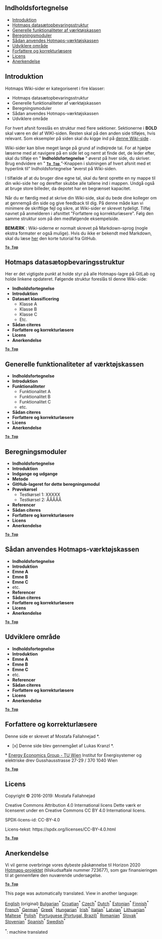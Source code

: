 <h2> Indholdsfortegnelse </h2><ul><li> <a href="#Introduction">Introduktion</a> </li><li> <a href="#Hotmaps-data-set-repository-structure">Hotmaps datasætopbevaringsstruktur</a> </li><li> <a href="#General-functionalities-of-the-toolbox">Generelle funktionaliteter af værktøjskassen</a> </li><li> <a href="#Calculation-modules">Beregningsmoduler</a> </li><li> <a href="#How-to-apply-the-Hotmaps-toolbox">Sådan anvendes Hotmaps-værktøjskassen</a> </li><li> <a href="#Developers-area">Udviklere område</a> </li><li> <a href="#authors-and-reviewers">Forfattere og korrekturlæsere</a> </li><li> <a href="#license">Licens</a> </li><li> <a href="#acknowledgement">Anerkendelse</a> </li></ul><h2> Introduktion </h2><p> Hotmaps Wiki-sider er kategoriseret i fire klasser: </p><ul><li> Hotmaps datasætopbevaringsstruktur </li><li> Generelle funktionaliteter af værktøjskassen </li><li> Beregningsmoduler </li><li> Sådan anvendes Hotmaps-værktøjskassen </li><li> Udviklere område </li></ul><p> For hvert afsnit foreslås en struktur med flere sektioner. Sektionerne i <strong>BOLD</strong> skal være en del af WIKI-siden. Resten skal på den anden side tilføjes, hvis relevant. Som eksempler på siden skal du kigge ind på <a href="https://github.com/HotMaps/hotmaps_wiki/wiki/CM-District-heating-potential-user-defined-thresholds">denne Wiki-side</a> . </p><p> Wiki-sider kan blive meget lange på grund af indlejrede tal. For at hjælpe læserne med at navigere på en side let og nemt at finde det, de leder efter, skal du tilføje en &quot; <strong>Indholdsfortegnelse</strong> &quot; øverst på hver side, du skriver. Brug endvidere en &quot; <ins> <code><strong><a href="#table-of-contents">To Top</a></strong></code> </ins> ”-Knappen i slutningen af hvert afsnit med et hyperlink til“ Indholdsfortegnelse ”øverst på Wiki-siden. </p><p> I tilfælde af at du bruger dine egne tal, skal du først oprette en ny mappe til din wiki-side her og derefter skubbe alle tallene ind i mappen. Undgå også at bruge store billeder, da depotet har en begrænset kapacitet. </p><p> Når du er færdig med at skrive din Wiki-side, skal du bede dine kolleger om at gennemgå din side og give feedback til dig. På denne måde kan vi minimere de skriftlige fejl og sikre, at Wiki-sider er skrevet tydeligt. Tilføj navnet på anmelderen i afsnittet &quot;Forfattere og korrekturlæsere&quot;. Følg den samme struktur som på den medfølgende eksempelside. </p><p> <strong>BEMÆRK</strong> : Wiki-siderne er normalt skrevet på Markdown-sprog (nogle ekstra formater er også mulige). Hvis du ikke er bekendt med Markdown, skal du læse <a href="https://guides.github.com/features/mastering-markdown/">her</a> den korte tutorial fra GitHub. </p><p><ins> <code><strong><a href="#table-of-contents">To Top</a></strong></code> </ins> </p><h2> Hotmaps datasætopbevaringsstruktur </h2><p> Her er det vigtigste punkt at holde styr på alle Hotmaps-lagre på GitLab og holde linkene opdateret. Følgende struktur foreslås til denne Wiki-side: </p><ul><li> <strong>Indholdsfortegnelse</strong> </li><li> <strong>Introduktion</strong> </li><li> <strong>Datasæt klassificering</strong> <ul><li> Klasse A </li><li> Klasse B </li><li> Klasse C </li><li> Etc. </li></ul></li><li> <strong>Sådan citeres</strong> </li><li> <strong>Forfattere og korrekturlæsere</strong> </li><li> <strong>Licens</strong> </li><li> <strong>Anerkendelse</strong> </li></ul><p><ins> <code><strong><a href="#table-of-contents">To Top</a></strong></code> </ins> </p><h2> Generelle funktionaliteter af værktøjskassen </h2><ul><li> <strong>Indholdsfortegnelse</strong> </li><li> <strong>Introduktion</strong> </li><li> <strong>Funktionaliteter</strong> <ul><li> Funktionalitet A </li><li> Funktionalitet B </li><li> Funktionalitet C </li><li> etc. </li></ul></li><li> <strong>Sådan citeres</strong> </li><li> <strong>Forfattere og korrekturlæsere</strong> </li><li> <strong>Licens</strong> </li><li> <strong>Anerkendelse</strong> </li></ul><p><ins> <code><strong><a href="#table-of-contents">To Top</a></strong></code> </ins> </p><h2> Beregningsmoduler </h2><ul><li> <strong>Indholdsfortegnelse</strong> </li><li> <strong>Introduktion</strong> </li><li> <strong>Indgange og udgange</strong> </li><li> <strong>Metode</strong> </li><li> <strong>GitHub-lageret for dette beregningsmodul</strong> </li><li> <strong>Prøvekørsel</strong> <ul><li> Testkørsel 1: XXXXX </li><li> Testkørsel 2: ÅÅÅÅÅ </li></ul></li><li> <strong>Referencer</strong> </li><li> <strong>Sådan citeres</strong> </li><li> <strong>Forfattere og korrekturlæsere</strong> </li><li> <strong>Licens</strong> </li><li> <strong>Anerkendelse</strong> </li></ul><p><ins> <code><strong><a href="#table-of-contents">To Top</a></strong></code> </ins> </p><h2> Sådan anvendes Hotmaps-værktøjskassen </h2><ul><li> <strong>Indholdsfortegnelse</strong> </li><li> <strong>Introduktion</strong> </li><li> <strong>Emne A</strong> </li><li> <strong>Emne B</strong> </li><li> <strong>Emne C</strong> </li><li> etc. </li><li> <strong>Referencer</strong> </li><li> <strong>Sådan citeres</strong> </li><li> <strong>Forfattere og korrekturlæsere</strong> </li><li> <strong>Licens</strong> </li><li> <strong>Anerkendelse</strong> </li></ul><p><ins> <code><strong><a href="#table-of-contents">To Top</a></strong></code> </ins> </p><h2> Udviklere område </h2><ul><li> <strong>Indholdsfortegnelse</strong> </li><li> <strong>Introduktion</strong> </li><li> <strong>Emne A</strong> </li><li> <strong>Emne B</strong> </li><li> <strong>Emne C</strong> </li><li> etc. </li><li> <strong>Referencer</strong> </li><li> <strong>Sådan citeres</strong> </li><li> <strong>Forfattere og korrekturlæsere</strong> </li><li> <strong>Licens</strong> </li><li> <strong>Anerkendelse</strong> </li></ul><p><ins> <code><strong><a href="#table-of-contents">To Top</a></strong></code> </ins> </p><h2> Forfattere og korrekturlæsere </h2><p> Denne side er skrevet af Mostafa Fallahnejad *. </p><ul><li> [x] Denne side blev gennemgået af Lukas Kranzl *. </li></ul><p> * <a href="https://eeg.tuwien.ac.at/">Energy Economics Group - TU Wien</a> Institut for Energisystemer og elektriske drev Gusshausstrasse 27-29 / 370 1040 Wien </p><p><ins> <code><strong><a href="#table-of-contents">To Top</a></strong></code> </ins> </p><h2> Licens </h2><p> Copyright © 2016-2019: Mostafa Fallahnejad </p><p> Creative Commons Attribution 4.0 International licens Dette værk er licenseret under en Creative Commons CC BY 4.0 International licens. </p><p> SPDX-licens-id: CC-BY-4.0 </p><p> Licens-tekst: https://spdx.org/licenses/CC-BY-4.0.html </p><p><ins> <code><strong><a href="#table-of-contents">To Top</a></strong></code> </ins> </p><h2> Anerkendelse </h2><p> Vi vil gerne overbringe vores dybeste påskønnelse til Horizon 2020 <a href="https://www.hotmaps-project.eu">Hotmaps-projektet</a> (tilskudsaftale nummer 723677), som gav finansieringen til at gennemføre den nuværende undersøgelse. </p><p><ins> <code><strong><a href="#table-of-contents">To Top</a></strong></code> </ins> </p>

This page was automatically translated. View in another language:

[English](../en/Guidelines-for-writing-a-Hotmaps-Wiki-page.md) (original) [Bulgarian](../bg/Guidelines-for-writing-a-Hotmaps-Wiki-page.md)<sup>\*</sup> [Croatian](../hr/Guidelines-for-writing-a-Hotmaps-Wiki-page.md)<sup>\*</sup> [Czech](../cs/Guidelines-for-writing-a-Hotmaps-Wiki-page.md)<sup>\*</sup>  [Dutch](../nl/Guidelines-for-writing-a-Hotmaps-Wiki-page.md)<sup>\*</sup> [Estonian](../et/Guidelines-for-writing-a-Hotmaps-Wiki-page.md)<sup>\*</sup> [Finnish](../fi/Guidelines-for-writing-a-Hotmaps-Wiki-page.md)<sup>\*</sup> [French](../fr/Guidelines-for-writing-a-Hotmaps-Wiki-page.md)<sup>\*</sup> [German](../de/Guidelines-for-writing-a-Hotmaps-Wiki-page.md)<sup>\*</sup> [Greek](../el/Guidelines-for-writing-a-Hotmaps-Wiki-page.md)<sup>\*</sup> [Hungarian](../hu/Guidelines-for-writing-a-Hotmaps-Wiki-page.md)<sup>\*</sup> [Irish](../ga/Guidelines-for-writing-a-Hotmaps-Wiki-page.md)<sup>\*</sup> [Italian](../it/Guidelines-for-writing-a-Hotmaps-Wiki-page.md)<sup>\*</sup> [Latvian](../lv/Guidelines-for-writing-a-Hotmaps-Wiki-page.md)<sup>\*</sup> [Lithuanian](../lt/Guidelines-for-writing-a-Hotmaps-Wiki-page.md)<sup>\*</sup> [Maltese](../mt/Guidelines-for-writing-a-Hotmaps-Wiki-page.md)<sup>\*</sup> [Polish](../pl/Guidelines-for-writing-a-Hotmaps-Wiki-page.md)<sup>\*</sup> [Portuguese (Portugal, Brazil)](../pt/Guidelines-for-writing-a-Hotmaps-Wiki-page.md)<sup>\*</sup> [Romanian](../ro/Guidelines-for-writing-a-Hotmaps-Wiki-page.md)<sup>\*</sup> [Slovak](../sk/Guidelines-for-writing-a-Hotmaps-Wiki-page.md)<sup>\*</sup> [Slovenian](../sl/Guidelines-for-writing-a-Hotmaps-Wiki-page.md)<sup>\*</sup> [Spanish](../es/Guidelines-for-writing-a-Hotmaps-Wiki-page.md)<sup>\*</sup> [Swedish](../sv/Guidelines-for-writing-a-Hotmaps-Wiki-page.md)<sup>\*</sup> 

<sup>\*</sup>: machine translated
